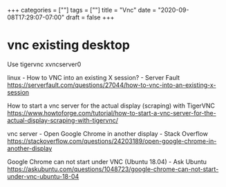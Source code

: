 +++
categories = [""]
tags = [""]
title = "Vnc"
date = "2020-09-08T17:29:07-07:00"
draft = false
+++

# vnc existing desktop

Use tigervnc xvncserver0

linux - How to VNC into an existing X session? - Server Fault
https://serverfault.com/questions/27044/how-to-vnc-into-an-existing-x-session

How to start a vnc server for the actual display (scraping) with TigerVNC
https://www.howtoforge.com/tutorial/how-to-start-a-vnc-server-for-the-actual-display-scraping-with-tigervnc/

vnc server - Open Google Chrome in another display - Stack Overflow
https://stackoverflow.com/questions/24203189/open-google-chrome-in-another-display

Google Chrome can not start under VNC (Ubuntu 18.04) - Ask Ubuntu
https://askubuntu.com/questions/1048723/google-chrome-can-not-start-under-vnc-ubuntu-18-04

